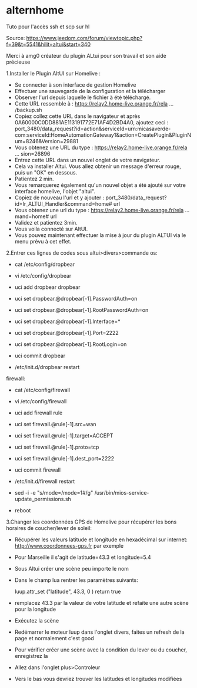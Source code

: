 # alternhome
Tuto pour l'accès ssh et scp sur hl

Source: https://www.jeedom.com/forum/viewtopic.php?f=39&t=5541&hilit=altui&start=340

Merci à amg0 créateur du plugin ALtui pour son travail et son aide précieuse

1.Installer le Plugin AltUI sur Homelive :

- Se connecter à son interface de gestion Homelive
- Effectuer une sauvegarde de la configuration et la télécharger
- Observer l'url depuis laquelle le fichier à été téléchargé.
- Cette URL ressemble à :
https://relay2.home-live.orange.fr/rela ... /backup.sh
- Copiez collez cette URL dans le navigateur et après 0A60000C0DD881AE113191772E71AF4D2BD4A0, ajoutez ceci :
port_3480/data_request?id=action&serviceId=urn:micasaverde-com:serviceId:HomeAutomationGateway1&action=CreatePlugin&PluginNum=8246&Version=29881
- Vous obtenez une URL du type : https://relay2.home-live.orange.fr/rela ... sion=26896
- Entrez cette URL dans un nouvel onglet de votre navigateur.
- Cela va installer Altui. Vous allez obtenir un message d'erreur rouge, puis un "OK" en dessous.
- Patientez 2 min.
- Vous remarquerez également qu'un nouvel objet a été ajouté sur votre interface homelive, l'objet "altui".
- Copiez de nouveau l'url et y ajouter : port_3480/data_request?id=lr_ALTUI_Handler&command=home# url
- Vous obtenez une url du type :
https://relay2.home-live.orange.fr/rela ... mand=home# url
- Validez et patientez 3min.
- Vous voila connecté sur AltUI.
- Vous pouvez maintenant effectuer la mise à jour du plugin ALTUI via le menu prévu à cet effet.

2.Entrer ces lignes de codes sous altui>divers>commande os:

- cat /etc/config/dropbear

- vi /etc/config/dropbear

- uci add dropbear dropbear

- uci set dropbear.@dropbear[-1].PasswordAuth=on
- uci set dropbear.@dropbear[-1].RootPasswordAuth=on
- uci set dropbear.@dropbear[-1].Interface=*
- uci set dropbear.@dropbear[-1].Port=2222
- uci set dropbear.@dropbear[-1].RootLogin=on

- uci commit dropbear

- /etc/init.d/dropbear restart


firewall:

- cat /etc/config/firewall

- vi /etc/config/firewall

- uci add firewall rule

- uci set firewall.@rule[-1].src=wan
- uci set firewall.@rule[-1].target=ACCEPT
- uci set firewall.@rule[-1].proto=tcp
- uci set firewall.@rule[-1].dest_port=2222

- uci commit firewall

- /etc/init.d/firewall restart

- sed -i -e "s/mode=/mode=1#/g" /usr/bin/mios-service-update_permissions.sh

- reboot

3.Changer les coordonnées GPS de Homelive pour récupérer les bons horaires de coucher/lever de soleil:

- Récupérer les valeurs latitude et longitude en hexadécimal sur internet: http://www.coordonnees-gps.fr par exemple
- Pour Marseille il s'agit de latitude=43.3 et longitude=5.4
- Sous Altui créer une scène peu importe le nom
- Dans le champ lua rentrer les paramètres suivants:

  luup.attr_set ("latitude", 43.3, 0 )
  return true
  
- remplacez 43.3 par la valeur de votre latitude et refaite une autre scène pour la longitude
- Exécutez la scène
- Redémarrer le moteur luup dans l'onglet divers, faites un refresh de la page et normalement c'est good
- Pour vérifier créer une scène avec la condition du lever ou du coucher, enregistrez la
- Allez dans l'onglet plus>Controleur
- Vers le bas vous devriez trouver les latitudes et longitudes modifiées
